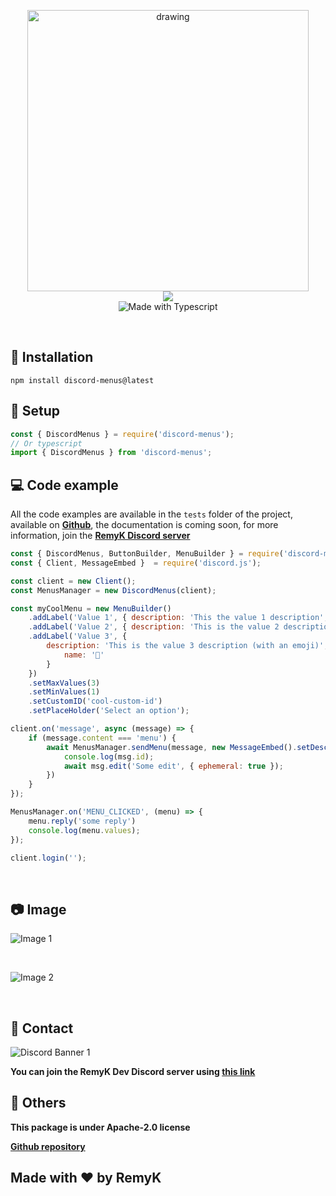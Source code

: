 <p align="center">
<img src="https://cdn.discordapp.com/attachments/835896457454026802/861942423055630346/discord-menus-logo-text.png" alt="drawing" width="450"></img>
<br>
<a href="https://nodei.co/npm/discord-menus/"><img src="https://nodei.co/npm/discord-menus.png?downloads=true&downloadRank=true&stars=true"></a>
<br>
<img src="https://forthebadge.com/images/badges/made-with-typescript.svg" alt="Made with Typescript"></img>
</p>
<br>

## 🔩 Installation
```
npm install discord-menus@latest
```

## 🌌 Setup
```typescript
const { DiscordMenus } = require('discord-menus');
// Or typescript
import { DiscordMenus } from 'discord-menus';
```

## 💻 Code example

All the code examples are available in the `tests` folder of the project, available on **[Github](https://github.com/RemyK888/discord-menus)**, the documentation is coming soon, for more information, join the **[RemyK Discord server](https://discord.gg/ZCzxymB)**

```javascript
const { DiscordMenus, ButtonBuilder, MenuBuilder } = require('discord-menus');
const { Client, MessageEmbed }  = require('discord.js');

const client = new Client();
const MenusManager = new DiscordMenus(client);

const myCoolMenu = new MenuBuilder()
    .addLabel('Value 1', { description: 'This the value 1 description', value: 'value-1' })
    .addLabel('Value 2', { description: 'This is the value 2 description', value: 'value-2' })
    .addLabel('Value 3', {
        description: 'This is the value 3 description (with an emoji)', value: 'value-3', emoji: {
            name: '🌌'
        }
    })
    .setMaxValues(3)
    .setMinValues(1)
    .setCustomID('cool-custom-id')
    .setPlaceHolder('Select an option');

client.on('message', async (message) => {
    if (message.content === 'menu') {
        await MenusManager.sendMenu(message, new MessageEmbed().setDescription('Hello world!'), { menu: myCoolMenu }).then(msg => {
            console.log(msg.id);
            await msg.edit('Some edit', { ephemeral: true });
        })
    }
});

MenusManager.on('MENU_CLICKED', (menu) => {
    menu.reply('some reply')
    console.log(menu.values);
});

client.login('');
```
<br>

## 📷 Image
![Image 1](https://media.discordapp.net/attachments/859466472237957142/861637984716718080/2021-07-05_18h01_29.png)

<br>

![Image 2](https://cdn.discordapp.com/attachments/859466472237957142/861637986243444776/2021-07-05_18h01_40.png)

<br>

## 👥 Contact
![Discord Banner 1](https://discordapp.com/api/guilds/713699044811341895/widget.png?style=banner1)

**You can join the RemyK Dev Discord server using [this link](https://discord.gg/NBU6jzUMzR)**
<br>

## 🚀 Others

**This package is under Apache-2.0 license**

**[Github repository](https://github.com/RemyK888/discord-menus)**

## Made with ❤ by RemyK
